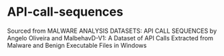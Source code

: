 # API-call-sequences
Sourced from MALWARE ANALYSIS DATASETS: API CALL SEQUENCES by Angelo Oliveira and MalbehavD-V1: A Dataset of API Calls Extracted from Malware and Benign Executable Files in Windows
